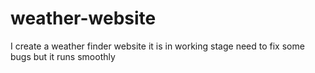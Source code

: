 # weather-website
I create a weather finder website it is in working stage need to fix some bugs but it runs smoothly
